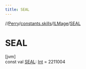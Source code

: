 ```yaml
---
title: SEAL
---
```

//[Perry](../../../index.html)/[constants.skills](../index.html)/[ILMage](index.html)/[SEAL](-s-e-a-l.html)



# SEAL



[jvm]\
const val [SEAL](-s-e-a-l.html): [Int](https://kotlinlang.org/api/latest/jvm/stdlib/kotlin/-int/index.html) = 2211004




